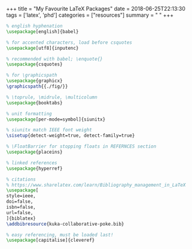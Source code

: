 +++
title = "My Favourite LaTeX Packages"
date = 2018-06-25T22:13:30
tags = ['latex', 'phd']
categories = ["resources"]
summary = " "
+++


```latex
% english hyphenation
\usepackage[english]{babel}

% for accented characters, load before csquotes
\usepackage[utf8]{inputenc}

% recommended with babel; \enquote{}
\usepackage{csquotes}

% for \graphicspath
\usepackage{graphicx}
\graphicspath{{./fig/}}

% \toprule, \midrule, \multicolumn
\usepackage{booktabs}

% unit formatting
\usepackage[per-mode=symbol]{siunitx}

% siunitx match IEEE font weight
\sisetup{detect-weight=true, detect-family=true}

% \FloatBarrier for stopping floats in REFERNCES section
\usepackage{placeins}

% linked references
\usepackage{hyperref}

% citations
% https://www.sharelatex.com/learn/Bibliography_management_in_LaTeX
\usepackage[
style=ieee,
doi=false,
isbn=false,
url=false,
]{biblatex}
\addbibresource{kuka-collaborative-poke.bib}

% easy referencing, must be loaded last!
\usepackage[capitalise]{cleveref}
```
